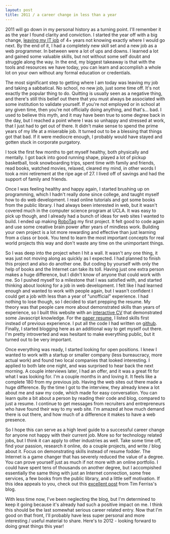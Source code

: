 ```yaml
---
layout: post
title: 2011 / a career change in less than a year
---
```


2011 will go down in my personal history as a turning point. I'll remember it as the year I found clarity and conviction. I started the year off with a big change, [leaving my IT job](/blog/corporate.html) of 4+ years not knowing exactly where I would go next. By the end of it, I had a completely new skill set and a new job as a web programmer. In between were a lot of ups and downs. I learned a lot and gained some valuable skills, but not without some self doubt and struggle along the way. In the end, my biggest takeaway is that with the tools and resources we have today, you can learn and accomplish a whole lot on your own without any formal education or credentials.

The most significant step to getting where I am today was leaving my job and taking a sabbatical. No school, no new job, just some time off. It's not exactly the popular thing to do. Quitting is usually seen as a negative thing, and there's still this belief out there that you must always be associated with some institution to validate yourself. If you're not employed or in school at any given time, then you're not officially doing anything, and that's... bad. I used to believe this myth, and it may have been true to some degree back in the day, but I reached a point where I was so unhappy and stressed at work, that I just had to get out of there. It didn't make sense to spend the prime years of my life at a miserable job. It turned out to be a blessing that things got that bad. If it were mediocre enough, I probably would have stayed and gotten stuck in corporate purgatory.

I took the first few months to get myself healthy, both physically and mentally. I got back into good running shape, played a lot of pickup basketball, took snowboarding trips, spent time with family and friends, read books, watched movies, relaxed, cleared my mind, in other words I took a mini retirement at the ripe age of 27. I lived off of savings and had the support of family and friends.

<!--break-->

Once I was feeling healthy and happy again, I started brushing up on programming, which I hadn't really done since college, and taught myself how to do web development. I read online tutorials and got some books from the public library. I had always been interested in web, but it wasn't covered much in the computer science program at UCLA. It was easy to pick up though, and I already had a bunch of ideas for web sites I wanted to build. I ended up making [RoboTag](/RoboTag) my first project. It felt good to code again and use some creative brain power after years of mindless work. Building your own project is a lot more rewarding and effective than just learning from a class or book. You tend to learn the most important concepts for real world projects this way and don't waste any time on the unimportant things. 

So I was deep into the project when I hit a wall. It wasn't any one thing, it was just not moving along as quickly as I expected. I had planned to finish this project and also do another one. But coding by yourself with only the help of books and the Internet can take its toll. Having just one extra person makes a huge difference, but I didn't know of anyone that could work with me. So I pushed myself to a milestone that I was satisfied with, and started thinking about looking for a job in web development. I felt like I had learned enough and wanted to work with people again, but I wasn't confident I could get a job with less than a year of "unofficial" experience. I had nothing to lose though, so I decided to start prepping the resume. My theory was that people care more about demonstrated skills than years of experience, so I built this website with an [interactive CV](/cv) that demonstrated some Javascript knowledge. For the [paper resume](/cv/cv.pdf), I listed skills first instead of previous experience. I put all the code I had written on [github](http://github.com). Finally, I started blogging here as an additional way to get myself out there. I'm pretty introverted and was hesitant to make everything public, but it turned out to be very important.

Once everything was ready, I started looking for open positions. I knew I wanted to work with a startup or smaller company (less bureaucracy, more actual work) and found two local companies that looked interesting. I applied to both late one night, and was surprised to hear back the next morning. A couple interviews later, I had an offer, and it was a great fit for what I was looking for. I'm a couple months in and loving it. It feels like a complete 180 from my previous job. Having the web sites out there made a huge difference. By the time I got to the interview, they already knew a lot about me and saw my code, which made for easy conversation. You can learn quite a bit about a person by reading their code and blog, compared to just a resume. I continue to get messages from recruiters and entrepreneurs who have found their way to my web site. I'm amazed at how much demand there is out there, and how much of a difference it makes to have a web presence.

So I hope this can serve as a high level guide to a successful career change for anyone not happy with their current job. More so for technology related jobs, but I think it can apply to other industries as well. Take some time off, find your passion, research it online, do a couple projects, and write / blog about it. Focus on demonstrating skills instead of resume fodder. The Internet is a game changer that has severely reduced the value of a degree. You can prove yourself just as much if not more with an online portfolio. I could have spent tens of thousands on another degree, but I accompished essentially the same thing with just an Internet connection, some free services, a few books from the public library, and a little self motivation. If this idea appeals to you, check out this [excellent post](http://www.fourhourworkweek.com/blog/2011/09/29/8-steps-to-getting-what-you-want-without-formal-credentials/) from Tim Ferriss's blog.

With less time now, I've been neglecting the blog, but I'm determined to keep it going because it's already had such a positive impact on me. I think this should be the last somewhat serious career related entry. Now that I'm good on that front, I'll probably have less super personal and more interesting / useful material to share. Here's to 2012 - looking forward to doing great things this year!
